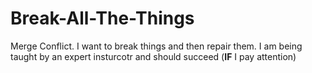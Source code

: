 # Break-All-The-Things
Merge Conflict. I want to break things and then repair them. I am being taught by an expert insturcotr and should succeed (**IF** I pay attention)



